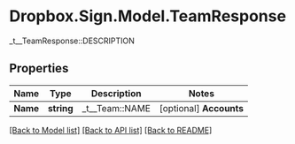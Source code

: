 # Dropbox.Sign.Model.TeamResponse
_t__TeamResponse::DESCRIPTION

## Properties

Name | Type | Description | Notes
------------ | ------------- | ------------- | -------------
**Name** | **string** |  _t__Team::NAME  | [optional] **Accounts** | [**List&lt;AccountResponse&gt;**](AccountResponse.md) |    | [optional] **InvitedAccounts** | [**List&lt;AccountResponse&gt;**](AccountResponse.md) |  _t__Team::INVITED_ACCOUNTS  | [optional] **InvitedEmails** | **List&lt;string&gt;** |  _t__Team::INVITED_EMAILS  | [optional] 

[[Back to Model list]](../README.md#documentation-for-models) [[Back to API list]](../README.md#documentation-for-api-endpoints) [[Back to README]](../README.md)

